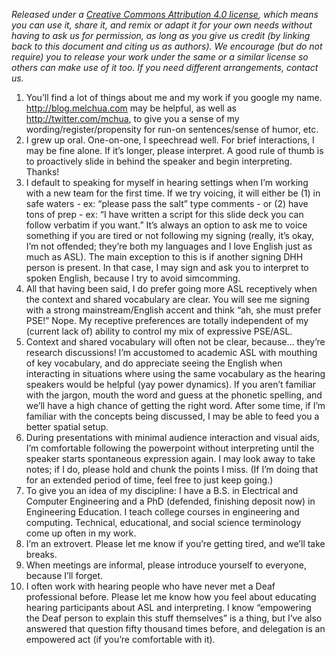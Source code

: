 *Released under a [Creative Commons Attribution 4.0 license](https://creativecommons.org/licenses/by/4.0/), which means you can use it, share it, and remix or adapt it for your own needs without having to ask us for permission, as long as you give us credit (by linking back to this document and citing us as authors). We encourage (but do not require) you to release your work under the same or a similar license so others can make use of it too. If you need different arrangements, contact us.*

1. You’ll find a lot of things about me and my work if you google my name. http://blog.melchua.com may be helpful, as well as http://twitter.com/mchua, to give you a sense of my wording/register/propensity for run-on sentences/sense of humor, etc.
1. I grew up oral. One-on-one, I speechread well. For brief interactions, I may be fine alone. If it’s longer, please interpret. A good rule of thumb is to proactively slide in behind the speaker and begin interpreting. Thanks!
1. I default to speaking for myself in hearing settings when I’m working with a new team for the first time. If we try voicing, it will either be (1) in safe waters - ex: “please pass the salt” type comments - or (2) have tons of prep - ex: “I have written a script for this slide deck you can follow verbatim if you want.” It’s always an option to ask me to voice something if you are tired or not following my signing (really, it’s okay, I’m not offended; they’re both my languages and I love English just as much as ASL). The main exception to this is if another signing DHH person is present. In that case, I may sign and ask you to interpret to spoken English, because I try to avoid simcomming.
1. All that having been said, I do prefer going more ASL receptively when the context and shared vocabulary are clear. You will see me signing with a strong mainstream/English accent and think “ah, she must prefer PSE!” Nope. My receptive preferences are totally independent of my (current lack of) ability to control my mix of expressive PSE/ASL.
1. Context and shared vocabulary will often not be clear, because… they’re research discussions! I’m accustomed to academic ASL with mouthing of key vocabulary, and do appreciate seeing the English when interacting in situations where using the same vocabulary as the hearing speakers would be helpful (yay power dynamics). If you aren’t familiar with the jargon, mouth the word and guess at the phonetic spelling, and we’ll have a high chance of getting the right word. After some time, if I’m familiar with the concepts being discussed, I may be able to feed you a better spatial setup.
1. During presentations with minimal audience interaction and visual aids, I’m comfortable following the powerpoint without interpreting until the speaker starts spontaneous expression again. I may look away to take notes; if I do, please hold and chunk the points I miss. (If I’m doing that for an extended period of time, feel free to just keep going.)
1. To give you an idea of my discipline: I have a B.S. in Electrical and Computer Engineering and a PhD (defended, finishing deposit now) in Engineering Education. I teach college courses in engineering and computing. Technical, educational, and social science terminology come up often in my work.
1. I’m an extrovert. Please let me know if you’re getting tired, and we’ll take breaks.
1. When meetings are informal, please introduce yourself to everyone, because I’ll forget.
1. I often work with hearing people who have never met a Deaf professional before. Please let me know how you feel about educating hearing participants about ASL and interpreting. I know “empowering the Deaf person to explain this stuff themselves” is a thing, but I’ve also answered that question fifty thousand times before, and delegation is an empowered act (if you’re comfortable with it).
